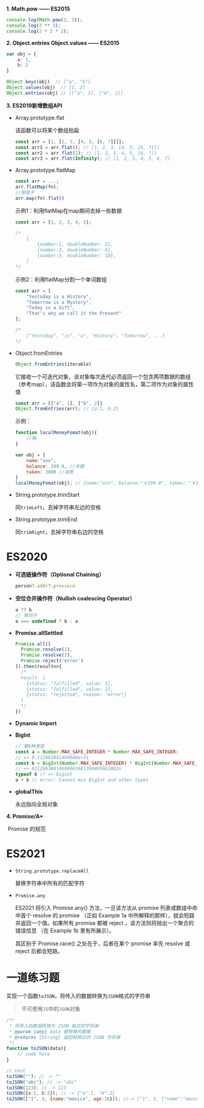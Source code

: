 **1. Math.pow —— ES2015**

```js
console.log(Math.pow(2, 3));
console.log(2 ** 3);
console.log(2 * 2 * 2);
```

**2. Object.entries Object.values —— ES2015**

```js
var obj = {
    a: 1,
    b: 2
}

Object.keys(obj)  // ["a", "b"]
Object.values(obj)  // [1, 2]
Object.entries(obj) // [["a", 1], ["b", 2]]
```

**3. ES2019新增数组API**

- Array.prototype.flat   

  该函数可以将某个数组拍扁

  ```js
  const arr = [1, [2, 3, [4, 5, [6, 7]]]];
  const arr1 = arr.flat(); // [1, 2, 3, [4, 5, [6, 7]]]
  const arr2 = arr.flat(2); // [1, 2, 3, 4, 5, [6, 7]]
  const arr3 = arr.flat(Infinity); // [1, 2, 3, 4, 5, 6, 7]
  ```

  

- Array.prototype.flatMap

  ```js
  const arr = ...;
  arr.flatMap(fn); 
  //等效于
  arr.map(fn).flat()
  ```

  示例1：利用flatMap在map期间去掉一些数据

  ```js
  const arr = [1, 2, 3, 4, 5];
  
  /*
      [
          {number:1, doubleNumber: 2},
          {number:3, doubleNumber: 6},
          {number:5, doubleNumber: 10},
      ]
  */
  ```

  示例2：利用flatMap分割一个单词数组

  ```js
  const arr = [
      "Yestoday is a History",
      "Tomorrow is a Mystery",
      "Today is a Gift",
      "That's why we call it the Present"
  ];
  
  /*
      ["Yestoday", "is", "a", "History", "Tomorrow", ...]
  */
  ```

- Object.fromEntries

  ```js
  Object.fromEntries(iterable)
  ```

  它接收一个可迭代对象，该对象每次迭代必须返回一个包含两项数据的数组（参考map），该函数会将第一项作为对象的属性名，第二项作为对象的属性值

  ```js
  const arr = [["a", 1], ["b", 2]]
  Object.fromEntries(arr); // {a:1, b:2}
  ```

  示例：

  ```js
  function localMoneyFomat(obj){
      //略
  }
  
  var obj = {
      name:"xxx",
      balance: 199.8, //余额
      taken: 3000 //消费
  }
  localMoneyFomat(obj); // {name:"xxx", balance:"￥199.8", taken: "￥3000"}
  ```

  

- String.prototype.trimStart

  同```trimLeft```，去掉字符串左边的空格

- String.prototype.trimEnd

  同```trimRight```，去掉字符串右边的空格

# ES2020

- **可选链操作符（Optional Chaining）**

  ```js
  person?.addr?.province
  ```

- **空位合并操作符（Nullish coalescing Operator）**

  ```js
  a ?? b 
  // 等同于
  a === undefined ? b : a
  ```

- **Promise.allSettled**

  ```js
  Promise.all([
    Promise.resolve(1),
    Promise.resolve(2),
    Promise.reject('error')
  ]).then(result=>{
    /* 
    result: [
      {status: "fulfilled", value: 1},
      {status: "fulfilled", value: 2},
      {status: "rejected", reason: "error"}
    ]
  	*/
  })
  ```

- **Dynamic Import**

- **BigInt**

  ```js
  // 第8种类型
  const a = Number.MAX_SAFE_INTEGER * Number.MAX_SAFE_INTEGER; 
  // => 8.112963841460666e+31
  const b = BigInt(Number.MAX_SAFE_INTEGER) * BigInt(Number.MAX_SAFE_INTEGER);
  // => 81129638414606663681390495662081n
  typeof b // => bigint
  a + b // error: Cannot mix BigInt and other types
  ```

- **globalThis**

  永远指向全局对象

**4. Promise/A+**

​	Promise 的规范



# ES2021

- `String.prototype.replaceAll`

  替换字符串中所有的匹配字符

- `Promise.any`

  ES2021 将引入 Promise.any() 方法，一旦该方法从 promise 列表或数组中命中首个 resolve 的 promise （正如 Example 1a 中所解释的那样），就会短路并返回一个值。如果所有 promise 都被 reject ，该方法则将抛出一个聚合的错误信息 （在 Example 1b 里有所展示）。

  其区别于 Promise.race() 之处在于，后者在某个 promise 率先 resolve 或 reject 后都会短路。



# 一道练习题

实现一个函数`toJSON`，将传入的数据转换为`JSON`格式的字符串

> 不可使用`JS`中的`JSON`对象

```js
/**
 * 将传入的数据转换为 JSON 格式的字符串
 * @param {any} data 要转换的数据
 * @returns {String} 返回转换后的 JSON 字符串 
 */
function toJSON(data){
	// code here
}

// test
toJSON(""); // -> ""
toJSON("abc"); // -> "abc"
toJSON(123); // -> 123
toJSON({a:1, b:2}); // -> {"a":1, "b":2}
toJSON(["1", 3, {name:"monica", age:18}]); //-> ["1", 3, {"name":"monica", "age":18}]
```